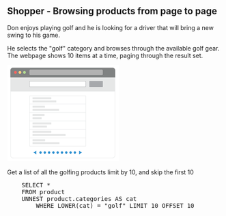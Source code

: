 ##  Shopper - Browsing products from page to page 

Don enjoys playing golf and he is looking for a driver that will bring
a new swing to his game.

He selects the "golf" category and browses through the available golf
gear. The webpage shows 10 items at a time, paging through the result
set.

![ScreenShot](./images/webpagination.png)

Get a list of all the golfing products limit by 10, and skip the first
10

<pre id="example">
    SELECT *
	FROM product 
	UNNEST product.categories AS cat
		WHERE LOWER(cat) = "golf" LIMIT 10 OFFSET 10 
</pre>


